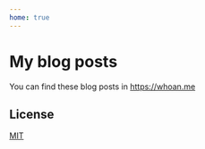 ```yaml
---
home: true
---
```


# My blog posts

You can find these blog posts in https://whoan.me

## License

[MIT](https://github.com/vuejs/vuepress/blob/master/LICENSE)
